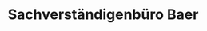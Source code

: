 ---
title: "Sachverständigenbüro Baer"
url: /hamm/sachverstaendigenbuero-baer/
shop: Autowerkstatt
---